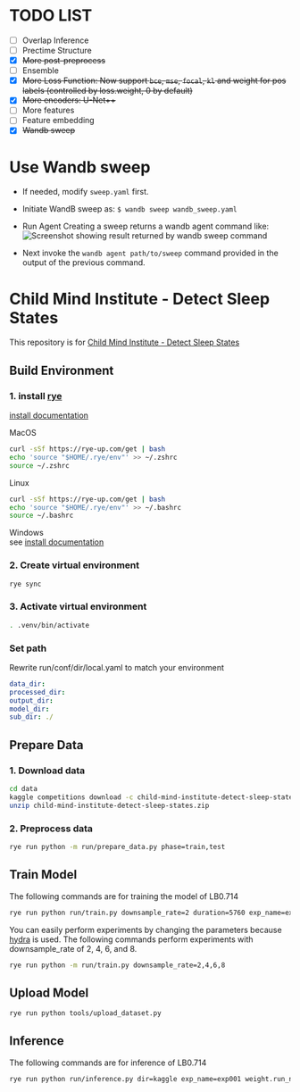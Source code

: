 # TODO LIST
- [ ] Overlap Inference
- [ ] Prectime Structure
- [x] ~~More post-preprocess~~
- [ ] Ensemble
- [x] ~~More Loss Function: Now support `bce`, `mse`, `focal`, `kl` and weight for pos labels (controlled by loss.weight, 0 by default)~~
- [x] ~~More encoders: U-Net++~~
- [ ] More features
- [ ] Feature embedding
- [x] ~~Wandb sweep~~

# Use Wandb sweep
- If needed, modify `sweep.yaml` first.

- Initiate WandB sweep as: `$ wandb sweep wandb_sweep.yaml`

- Run Agent
  Creating a sweep returns a wandb agent command like:
  ![Screenshot showing result returned by wandb sweep command](https://user-images.githubusercontent.com/13994201/153241187-dfa308b6-c52e-4f0a-9f4d-f47b356b1088.png)
- Next invoke the `wandb agent path/to/sweep` command provided in the output of the previous command.
# Child Mind Institute - Detect Sleep States

This repository is for [Child Mind Institute - Detect Sleep States](https://www.kaggle.com/competitions/child-mind-institute-detect-sleep-states/overview)

## Build Environment
### 1. install [rye](https://github.com/mitsuhiko/rye)

[install documentation](https://rye-up.com/guide/installation/#installing-rye)

MacOS
```zsh
curl -sSf https://rye-up.com/get | bash
echo 'source "$HOME/.rye/env"' >> ~/.zshrc
source ~/.zshrc
```

Linux
```bash
curl -sSf https://rye-up.com/get | bash
echo 'source "$HOME/.rye/env"' >> ~/.bashrc
source ~/.bashrc
```

Windows  
see [install documentation](https://rye-up.com/guide/installation/)

### 2. Create virtual environment

```bash
rye sync
```

### 3. Activate virtual environment

```bash
. .venv/bin/activate
```

### Set path
Rewrite run/conf/dir/local.yaml to match your environment

```yaml
data_dir: 
processed_dir: 
output_dir: 
model_dir: 
sub_dir: ./
```

## Prepare Data

### 1. Download data

```bash
cd data
kaggle competitions download -c child-mind-institute-detect-sleep-states
unzip child-mind-institute-detect-sleep-states.zip
```

### 2. Preprocess data

```bash
rye run python -m run/prepare_data.py phase=train,test
```

## Train Model
The following commands are for training the model of LB0.714
```bash
rye run python run/train.py downsample_rate=2 duration=5760 exp_name=exp001 batch_size=32
```

You can easily perform experiments by changing the parameters because [hydra](https://hydra.cc/docs/intro/) is used.
The following commands perform experiments with downsample_rate of 2, 4, 6, and 8.

```bash
rye run python -m run/train.py downsample_rate=2,4,6,8
```


## Upload Model
```bash
rye run python tools/upload_dataset.py
```

## Inference
The following commands are for inference of LB0.714 
```bash
rye run python run/inference.py dir=kaggle exp_name=exp001 weight.run_name=single downsample_rate=2 duration=5760 model.encoder_weights=null post_process.score_th=0.005 post_process.distance=40 phase=test
```